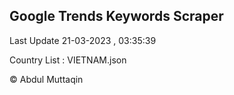 

## Google Trends Keywords Scraper 
 
Last Update 21-03-2023 , 03:35:39

Country List :
VIETNAM.json



© Abdul Muttaqin 
